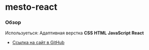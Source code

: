 # mesto-react


### Обзор

Используеться: 
Адаптивная верстка 
**CSS**
**HTML** 
**JavaScript**
**React**











* [Ссылка на сайт в GitHub](https://AnatoliyPolubabin.github.io/mesto/)